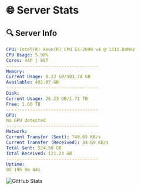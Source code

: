# 🌐 Server Stats
## 🔍 Server Info
```yaml
CPU: Intel(R) Xeon(R) CPU E5-2699 v4 @ 1311.84MHz
CPU Usage: 5.90%
Cores: 44P | 88T
-----------------------------------
Memory:
Current Usage: 8.22 GB/503.74 GB
Available: 492.07 GB
-----------------------------------
Disk:
Current Usage: 26.23 GB/1.71 TB
Free: 1.60 TB
-----------------------------------
GPU:
No GPU detected
-----------------------------------
Network:
Current Transfer (Sent): 749.65 KB/s
Current Transfer (Received): 84.69 KB/s
Total Sent: 524.50 GB
Total Received: 121.23 GB
-----------------------------------
Uptime:
9d 19h 9m 44s
```
![GitHub Stats](https://img.shields.io/badge/Updated-2025-04-29_12:18:32-blue)